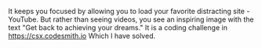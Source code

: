 It keeps you focused by allowing you to load your favorite distracting site - YouTube. But rather than seeing videos, you see an inspiring image with the text "Get back to achieving your dreams."
It is a coding challenge in https://csx.codesmith.io Which I have solved.
